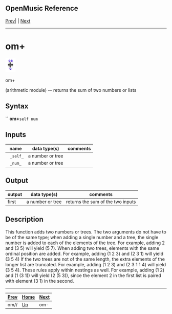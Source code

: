 OpenMusic Reference  
---  
[Prev](omeucdivide)| | [Next](omminus)  
  
* * *

# om+

![](figures/functions/arithmetic/omplus.png)

  
  
om+  
  
(arithmetic module) \-- returns the sum of two numbers or lists  

## Syntax

`` **om+**` self num `

## Inputs

name| data type(s)| comments  
---|---|---  
` _self_`|  a number or tree|  
` _num_`|  a number or tree|  
  
## Output

output| data type(s)| comments  
---|---|---  
first| a number or tree| returns the sum of the two inputs  
  
## Description

This function adds two numbers or trees. The two arguments do not have to be
of the same type; when adding a single number and a tree, the single number is
added to each of the elements of the tree. For example, adding 2 and (3 5)
will yield (5 7). When adding two trees, elements with the same ordinal
position are added. For example, adding (1 2 3) and (2 3 1) will yield (3 5 4)
If the two trees are not of the same length, the extra elements of the longer
list are truncated. For example, adding (1 2 3) and (2 3 1 1 4) will yield (3
5 4). These rules apply within nestings as well. For example, adding (1 2) and
(1 (3 1)) will yield (2 (5 3)), since the element 2 in the first list is
paired with element (3 1) in the second.

* * *

[Prev](omeucdivide)| [Home](index)| [Next](omminus)  
---|---|---  
om//| [Up](funcref.main)| om-

